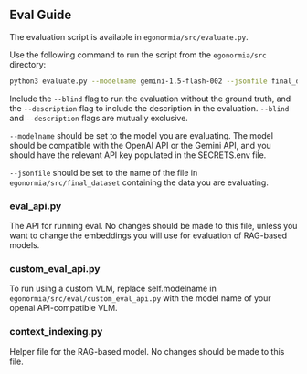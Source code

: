 ## Eval Guide

The evaluation script is available in `egonormia/src/evaluate.py`.

Use the following command to run the script from the `egonormia/src` directory:
```bash
python3 evaluate.py --modelname gemini-1.5-flash-002 --jsonfile final_data.json (--blind) (--description)
```

Include the `--blind` flag to run the evaluation without the ground truth, and the `--description` flag to include the description in the evaluation.
`--blind` and `--description` flags are mutually exclusive.

`--modelname` should be set to the model you are evaluating. The model should be compatible with the OpenAI API or the Gemini API,
and you should have the relevant API key populated in the SECRETS.env file.

`--jsonfile` should be set to the name of the file in `egonormia/src/final_dataset` containing the data you are evaluating.


### eval_api.py
The API for running eval. No changes should be made to this file, unless you want to change the embeddings you will use for evaluation of RAG-based models.

### custom_eval_api.py
To run using a custom VLM, replace self.modelname in `egonormia/src/eval/custom_eval_api.py` with the model name of your openai API-compatible VLM.

### context_indexing.py
Helper file for the RAG-based model. No changes should be made to this file.
